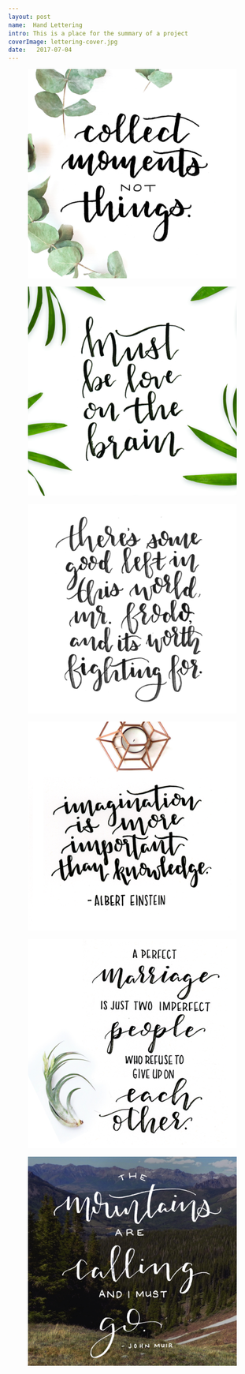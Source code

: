 ```yaml
---
layout: post
name:  Hand Lettering
intro: This is a place for the summary of a project
coverImage: lettering-cover.jpg
date:   2017-07-04
---
```



<figure>
    <img src="../img/lettering-1.jpg" alt="lettering" />
</figure>
<figure>
    <img src="../img/lettering-2.jpg" alt="lettering" />
</figure>
<figure>
    <img src="../img/lettering-3.jpg" alt="lettering" />
</figure>
<figure>
    <img src="../img/lettering-4.jpg" alt="lettering" />
</figure>
<figure>
    <img src="../img/lettering-5.jpg" alt="lettering" />
</figure>
<figure>
    <img src="../img/lettering-6.jpg" alt="lettering" />
</figure>
